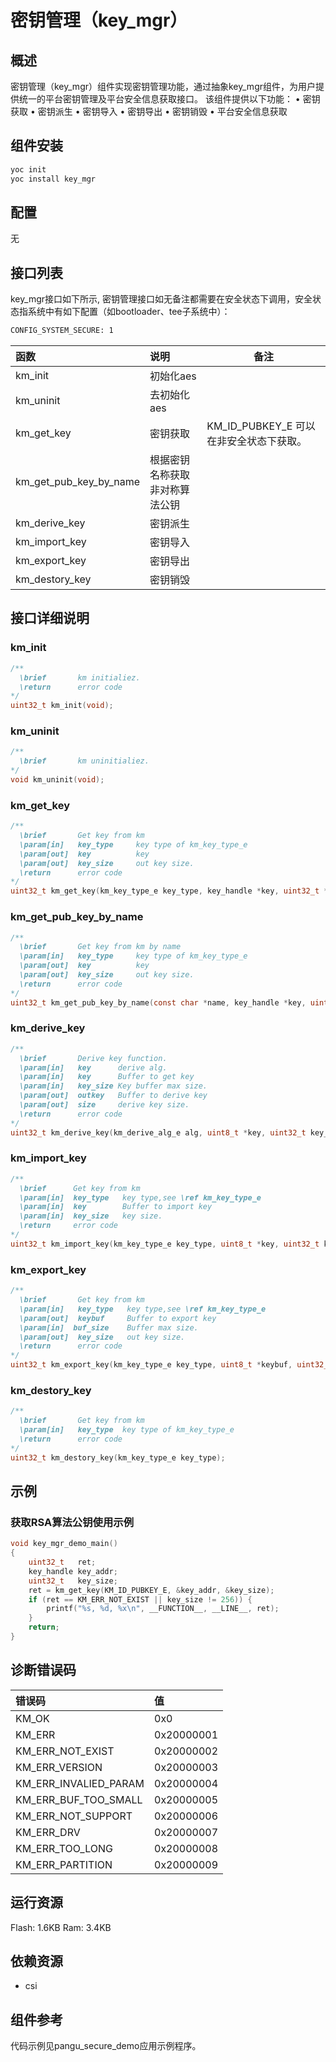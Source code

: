 # 密钥管理（key_mgr）

## 概述

密钥管理（key_mgr）组件实现密钥管理功能，通过抽象key_mgr组件，为用户提供统一的平台密钥管理及平台安全信息获取接口。
该组件提供以下功能：
• 密钥获取
• 密钥派生
• 密钥导入
• 密钥导出
• 密钥销毁
• 平台安全信息获取




## 组件安装

```bash
yoc init
yoc install key_mgr
```



## 配置

无




## 接口列表

key_mgr接口如下所示, 密钥管理接口如无备注都需要在安全状态下调用，安全状态指系统中有如下配置（如bootloader、tee子系统中）：
```bash
CONFIG_SYSTEM_SECURE: 1
```

| 函数 | 说明 | 备注 |
| :--- | :--- | ---- |
| km_init | 初始化aes |  |
| km_uninit | 去初始化aes |  |
| km_get_key | 密钥获取 | KM_ID_PUBKEY_E 可以在非安全状态下获取。 |
| km_get_pub_key_by_name | 根据密钥名称获取非对称算法公钥 | |
| km_derive_key | 密钥派生 |  |
| km_import_key | 密钥导入 |  |
| km_export_key | 密钥导出 |  |
| km_destory_key | 密钥销毁 |  |



## 接口详细说明

### km_init
```c
/**
  \brief       km initialiez.
  \return      error code
*/
uint32_t km_init(void);
```
### km_uninit
```c
/**
  \brief       km uninitialiez.
*/
void km_uninit(void);
```

### km_get_key
```c
/**
  \brief       Get key from km
  \param[in]   key_type  	key type of km_key_type_e
  \param[out]  key     		key
  \param[out]  key_size     out key size.
  \return      error code
*/
uint32_t km_get_key(km_key_type_e key_type, key_handle *key, uint32_t *key_size);
```
### km_get_pub_key_by_name
```c
/**
  \brief       Get key from km by name
  \param[in]   key_type  	key type of km_key_type_e
  \param[out]  key     		key
  \param[out]  key_size     out key size.
  \return      error code
*/
uint32_t km_get_pub_key_by_name(const char *name, key_handle *key, uint32_t *key_size);
```
### km_derive_key
```c
/**
  \brief       Derive key function.
  \param[in]   key 		derive alg.
  \param[in]   key      Buffer to get key
  \param[in]   key_size Key buffer max size.
  \param[out]  outkey   Buffer to derive key
  \param[out]  size     derive key size.
  \return      error code
*/
uint32_t km_derive_key(km_derive_alg_e alg, uint8_t *key, uint32_t key_size, uint8_t *outkey, uint32_t *size);
```
### km_import_key
```c
/**
  \brief      Get key from km
  \param[in]  key_type   key type,see \ref km_key_type_e
  \param[in]  key     	 Buffer to import key
  \param[in]  key_size   key size.
  \return     error code
*/
uint32_t km_import_key(km_key_type_e key_type, uint8_t *key, uint32_t key_size);
```
### km_export_key
```c
/**
  \brief       Get key from km
  \param[in]   key_type   key type,see \ref km_key_type_e
  \param[out]  keybuf     Buffer to export key
  \param[in]  buf_size    Buffer max size.
  \param[out]  key_size   out key size.
  \return      error code
*/
uint32_t km_export_key(km_key_type_e key_type, uint8_t *keybuf, uint32_t buf_size, uint32_t *key_size);
```
### km_destory_key
```c
/**
  \brief       Get key from km
  \param[in]   key_type  key type of km_key_type_e
  \return      error code
*/
uint32_t km_destory_key(km_key_type_e key_type);
```



## 示例

### 获取RSA算法公钥使用示例

```c
void key_mgr_demo_main()
{
    uint32_t   ret;
    key_handle key_addr;
    uint32_t   key_size;
    ret = km_get_key(KM_ID_PUBKEY_E, &key_addr, &key_size);
    if (ret == KM_ERR_NOT_EXIST || key_size != 256)) {
    	printf("%s, %d, %x\n", __FUNCTION__, __LINE__, ret);
    }
    return;
}
```


## 诊断错误码

| 错误码 | 值 |
| :--- | :--- |
| KM_OK | 0x0 |
| KM_ERR | 0x20000001 |
| KM_ERR_NOT_EXIST | 0x20000002 |
| KM_ERR_VERSION | 0x20000003 |
| KM_ERR_INVALIED_PARAM | 0x20000004 |
| KM_ERR_BUF_TOO_SMALL | 0x20000005 |
| KM_ERR_NOT_SUPPORT | 0x20000006 |
| KM_ERR_DRV | 0x20000007 |
| KM_ERR_TOO_LONG | 0x20000008 |
| KM_ERR_PARTITION | 0x20000009 |



## 运行资源

Flash: 1.6KB
Ram: 3.4KB



## 依赖资源

  - csi



## 组件参考

代码示例见pangu_secure_demo应用示例程序。

